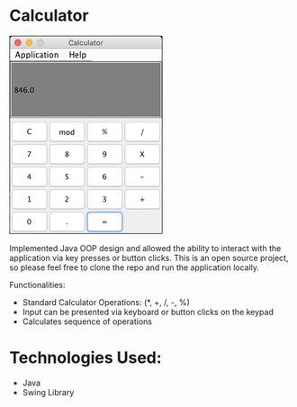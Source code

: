 # Calculator

![Repo Image](img/calc.png "Screenshot of App")

Implemented Java OOP design and allowed the ability to interact with the application via key presses or button clicks. This is an open source project, so please feel free to clone the repo and run the application locally.


Functionalities:
- Standard Calculator Operations: (*, +, /, -, %)
- Input can be presented via keyboard or button clicks on the keypad
- Calculates sequence of operations

# Technologies Used:
- Java
- Swing Library
